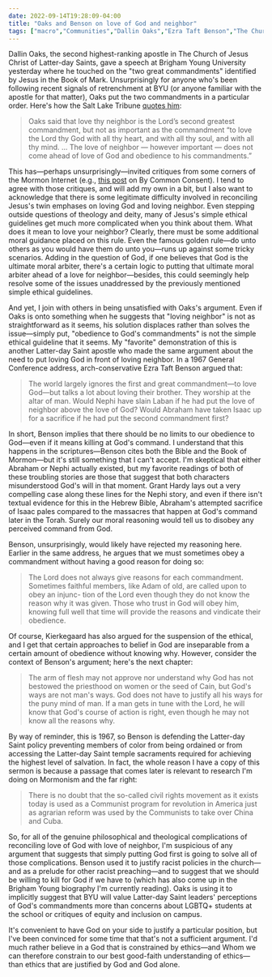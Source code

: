 ```yaml
---
date: 2022-09-14T19:28:09-04:00
title: "Oaks and Benson on love of God and neighbor"
tags: ["macro","Communities","Dallin Oaks","Ezra Taft Benson","The Church of Jesus Christ of Latter-day Saints","Brigham Young University","By Common Consent","two great commandments","golden rule","Grant Hardy","Kierkegaard","priesthood and temple ban","Brigham Young","John G. Turner"]
---
```

Dallin Oaks, the second highest-ranking apostle in The Church of Jesus Christ of Latter-day Saints, gave a speech at Brigham Young University yesterday where he touched on the "two great commandments" identified by Jesus in the Book of Mark. Unsurprisingly for anyone who's been following recent signals of retrenchment at BYU (or anyone familiar with the apostle for that matter), Oaks put the two commandments in a particular order. Here's how the Salt Lake Tribune [quotes him](https://www.sltrib.com/religion/2022/09/13/byu-wont-cave-ways-world-lds/): 

> Oaks said that love thy neighbor is the Lord’s second greatest commandment, but not as important as the commandment “to love the Lord thy God with all thy heart, and with all thy soul, and with all thy mind. ... The love of neighbor — however important — does not come ahead of love of God and obedience to his commandments.”

This has—perhaps unsurprisingly—invited critiques from some corners of the Mormon Internet (e.g., [this post](https://www.sltrib.com/religion/2022/09/13/byu-wont-cave-ways-world-lds/) on By Common Consent). I tend to agree with those critiques, and will add my own in a bit, but I also want to acknowledge that there is some legitimate difficulty involved in reconciling Jesus's twin emphases on loving God and loving neighbor. Even stepping outside questions of theology and deity, many of Jesus's simple ethical guidelines get much more complicated when you think about them. What does it mean to love your neighbor? Clearly, there must be some additional moral guidance placed on this rule. Even the famous golden rule—do unto others as you would have them do unto you—runs up against some tricky scenarios. Adding in the question of God, if one believes that God is the ultimate moral arbiter, there's a certain logic to putting that ultimate moral arbiter ahead of a love for neighbor—besides, this could seemingly help resolve some of the issues unaddressed by the previously mentioned simple ethical guidelines. 

And yet, I join with others in being unsatisfied with Oaks's argument. Even if Oaks is onto something when he suggests that "loving neighbor" is not as straightforward as it seems, his solution displaces rather than solves the issue—simply put, "obedience to God's commandments" is not the simple ethical guideline that it seems. My "favorite" demonstration of this is another Latter-day Saint apostle who made the same argument about the need to put loving God in front of loving neighbor. In a 1967 General Conference address, arch-conservative Ezra Taft Benson argued that:

> The world largely ignores the first and great commandment—to love God—but talks a lot about loving their brother. They worship at the altar of man. Would Nephi have slain Laban if he had put the love of neighbor above the love of God? Would Abraham have taken Isaac up for a sacrifice if he had put the second commandment first? 

In short, Benson implies that there should be no limits to our obedience to God—even if it means killing at God's command. I understand that this happens in the scriptures—Benson cites both the Bible and the Book of Mormon—but it's still something that I can't accept. I'm skeptical that either Abraham or Nephi actually existed, but my favorite readings of both of these troubling stories are those that suggest that both characters misunderstood God's will in that moment. Grant Hardy lays out a very compelling case along these lines for the Nephi story, and even if there isn't textual evidence for this in the Hebrew Bible, Abraham's attempted sacrifice of Isaac pales compared to the massacres that happen at God's command later in the Torah. Surely our moral reasoning would tell us to disobey any perceived command from God. 

Benson, unsurprisingly, would likely have rejected my reasoning here. Earlier in the same address, he argues that we must sometimes obey a commandment without having a good reason for doing so: 

> The Lord does not always give reasons for each commandment. Sometimes faithful members, like Adam of old, are called upon to obey an injunc- tion of the Lord even though they do not know the reason why it was given. Those who trust in God will obey him, knowing full well that time will provide the reasons and vindicate their obedience.

Of course, Kierkegaard has also argued for the suspension of the ethical, and I get that certain approaches to belief in God are inseparable from a certain amount of obedience without knowing why. However, consider the context of Benson's argument; here's the next chapter: 

> The arm of flesh may not approve nor understand why God has not bestowed the priesthood on women or the seed of Cain, but God's ways are not man's ways. God does not have to justify all his ways for the puny mind of man. If a man gets in tune with the Lord, he will know that God's course of action is right, even though he may not know all the reasons why.

By way of reminder, this is 1967, so Benson is defending the Latter-day Saint policy preventing members of color from being ordained or from accessing the Latter-day Saint temple sacraments required for achieving the highest level of salvation. In fact, the whole reason I have a copy of this sermon is because a passage that comes later is relevant to research I'm doing on Mormonism and the far right: 

> There is no doubt that the so-called civil rights movement as it exists today is used as a Communist program for revolution in America just as agrarian reform was used by the Communists to take over China and Cuba.

So, for all of the genuine philosophical and theological complications of reconciling love of God with love of neighbor, I'm suspicious of any argument that suggests that simply putting God first is going to solve all of those complications. Benson used it to justify racist policies in the church—and as a prelude for other racist preaching—and to suggest that we should be willing to kill for God if we have to (which has also come up in the Brigham Young biography I'm currently reading). Oaks is using it to implicitly suggest that BYU will value Latter-day Saint leaders' perceptions of God's commandments more than concerns about LGBTQ+ students at the school or critiques of equity and inclusion on campus.

It's convenient to have God on your side to justify a particular position, but I've been convinced for some time that that's not a sufficient argument. I'd much rather believe in a God that is constrained by ethics—and Whom we can therefore constrain to our best good-faith understanding of ethics—than ethics that are justified by God and God alone.